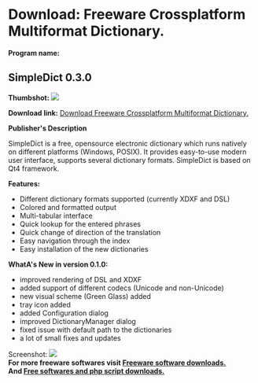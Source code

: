 # Download: Freeware Crossplatform Multiformat Dictionary.

**Program name:**

## SimpleDict 0.3.0

  
**Thumbshot:** ![](http://www.freewarefiles.com/screenshot/simpledict_md.jpg)   
  
**Download link:** [Download Freeware Crossplatform Multiformat Dictionary.](http://freesoftwares.boysofts.com/SimpleDict_program_47112.html)  
  


**Publisher's Description**  
  


SimpleDict is a free, opensource electronic dictionary which runs natively on different platforms (Windows, POSIX). It provides easy-to-use modern user interface, supports several dictionary formats. SimpleDict is based on Qt4 framework. 

**Features:**

  * Different dictionary formats supported (currently XDXF and DSL) 
  * Colored and formatted output 
  * Multi-tabular interface 
  * Quick lookup for the entered phrases 
  * Quick change of direction of the translation 
  * Easy navigation through the index 
  * Easy installation of the new dictionaries 

**WhatA's New in version 0.1.0:**

  * improved rendering of DSL and XDXF 
  * added support of different codecs (Unicode and non-Unicode) 
  * new visual scheme (Green Glass) added 
  * tray icon added 
  * added Configuration dialog 
  * improved DictionaryManager dialog 
  * fixed issue with default path to the dictionaries 
  * a lot of small fixes and updates 

  
  
Screenshot: ![](http://www.freewarefiles.com/screenshot/simpledict.jpg)   
**For more freeware softwares visit [Freeware software downloads.](http://freesoftwares.boysofts.com/)**   
**And [Free softwares and php script downloads.](http://www.boysofts.com/)**
